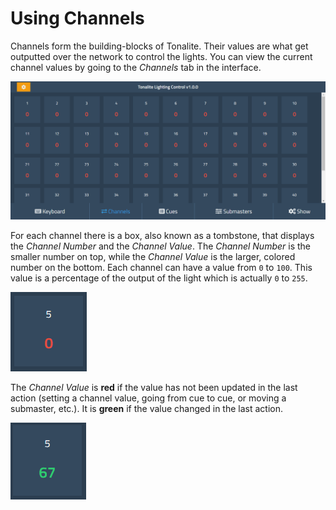 # Using Channels

Channels form the building-blocks of Tonalite. Their values are what get outputted over the network to control the lights. You can view the current channel values by going to the *Channels* tab in the interface.

![Channels UI tab](../images/channels.png)

For each channel there is a box, also known as a tombstone, that displays the *Channel Number* and the *Channel Value*. The *Channel Number* is the smaller number on top, while the *Channel Value* is the larger, colored number on the bottom. Each channel can have a value from `0` to `100`. This value is a percentage of the output of the light which is actually `0` to `255`. 

![Channel tombstone](../images/channel_tombstone.png)

The *Channel Value* is **red** if the value has not been updated in the last action (setting a channel value, going from cue to cue, or moving a submaster, etc.). It is **green** if the value changed in the last action.

![Channel tombstone changed](../images/channel_tombstone_changed.png)
